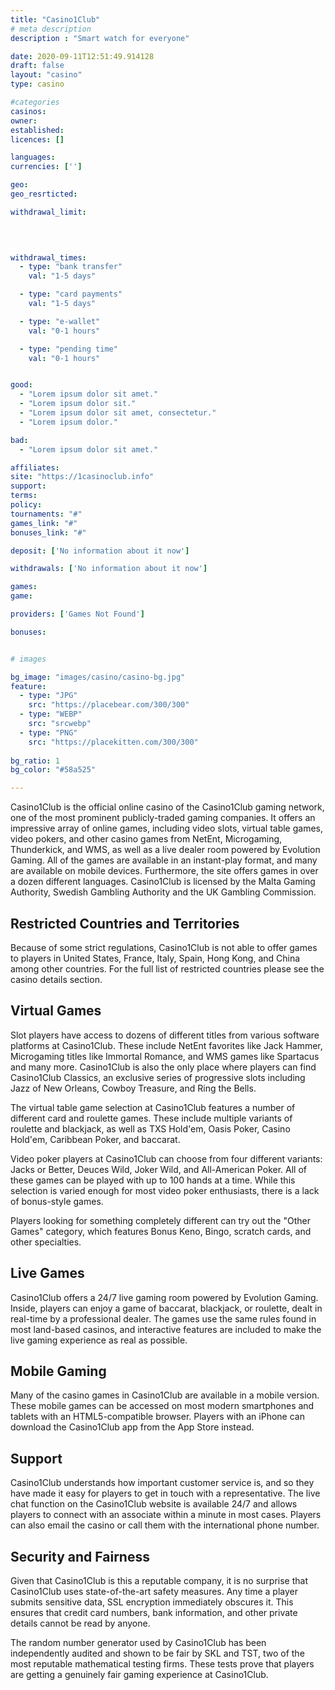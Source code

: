 ```yaml
---
title: "Casino1Club"
# meta description
description : "Smart watch for everyone"

date: 2020-09-11T12:51:49.914128
draft: false
layout: "casino" 
type: casino

#categories
casinos: 
owner: 
established: 
licences: []

languages: 
currencies: ['']

geo: 
geo_resrticted: 

withdrawal_limit:

  
  

withdrawal_times:
  - type: "bank transfer"
    val: "1-5 days"

  - type: "card payments"
    val: "1-5 days"

  - type: "e-wallet"
    val: "0-1 hours"

  - type: "pending time"
    val: "0-1 hours"


good:
  - "Lorem ipsum dolor sit amet."
  - "Lorem ipsum dolor sit."
  - "Lorem ipsum dolor sit amet, consectetur."
  - "Lorem ipsum dolor."

bad:
  - "Lorem ipsum dolor sit amet."

affiliates: 
site: "https://1casinoclub.info"
support: 
terms:
policy:
tournaments: "#"
games_link: "#"
bonuses_link: "#"

deposit: ['No information about it now']

withdrawals: ['No information about it now']

games: 
game:

providers: ['Games Not Found']

bonuses:


# images

bg_image: "images/casino/casino-bg.jpg"  
feature:
  - type: "JPG" 
    src: "https://placebear.com/300/300"
  - type: "WEBP"
    src: "srcwebp"
  - type: "PNG"
    src: "https://placekitten.com/300/300"  
 
bg_ratio: 1 
bg_color: "#58a525"  

---
```


Casino1Club is the official online casino of the Casino1Club gaming network, one of the most prominent publicly-traded gaming companies. It offers an impressive array of online games, including video slots, virtual table games, video pokers, and other casino games from NetEnt, Microgaming, Thunderkick, and WMS, as well as a live dealer room powered by Evolution Gaming. All of the games are available in an instant-play format, and many are available on mobile devices. Furthermore, the site offers games in over a dozen different languages. Casino1Club is licensed by the Malta Gaming Authority, Swedish Gambling Authority and the UK Gambling Commission.

## Restricted Countries and Territories
Because of some strict regulations, Casino1Club is not able to offer games to players in United States, France, Italy, Spain, Hong Kong, and China among other countries. For the full list of restricted countries please see the casino details section.

## Virtual Games
Slot players have access to dozens of different titles from various software platforms at Casino1Club. These include NetEnt favorites like Jack Hammer, Microgaming titles like Immortal Romance, and WMS games like Spartacus and many more. Casino1Club is also the only place where players can find Casino1Club Classics, an exclusive series of progressive slots including Jazz of New Orleans, Cowboy Treasure, and Ring the Bells.

The virtual table game selection at Casino1Club features a number of different card and roulette games. These include multiple variants of roulette and blackjack, as well as TXS Hold'em, Oasis Poker, Casino Hold'em, Caribbean Poker, and baccarat.

Video poker players at Casino1Club can choose from four different variants: Jacks or Better, Deuces Wild, Joker Wild, and All-American Poker. All of these games can be played with up to 100 hands at a time. While this selection is varied enough for most video poker enthusiasts, there is a lack of bonus-style games.

Players looking for something completely different can try out the "Other Games" category, which features Bonus Keno, Bingo, scratch cards, and other specialties.

## Live Games
Casino1Club offers a 24/7 live gaming room powered by Evolution Gaming. Inside, players can enjoy a game of baccarat, blackjack, or roulette, dealt in real-time by a professional dealer. The games use the same rules found in most land-based casinos, and interactive features are included to make the live gaming experience as real as possible.

## Mobile Gaming
Many of the casino games in Casino1Club are available in a mobile version. These mobile games can be accessed on most modern smartphones and tablets with an HTML5-compatible browser. Players with an iPhone can download the Casino1Club app from the App Store instead.

## Support
Casino1Club understands how important customer service is, and so they have made it easy for players to get in touch with a representative. The live chat function on the Casino1Club website is available 24/7 and allows players to connect with an associate within a minute in most cases. Players can also email the casino or call them with the international phone number.

## Security and Fairness
Given that Casino1Club is this a reputable company, it is no surprise that Casino1Club uses state-of-the-art safety measures. Any time a player submits sensitive data, SSL encryption immediately obscures it. This ensures that credit card numbers, bank information, and other private details cannot be read by anyone.

The random number generator used by Casino1Club has been independently audited and shown to be fair by SKL and TST, two of the most reputable mathematical testing firms. These tests prove that players are getting a genuinely fair gaming experience at Casino1Club.